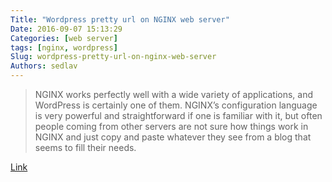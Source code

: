 ```yaml
---
Title: "Wordpress pretty url on NGINX web server"
Date: 2016-09-07 15:13:29
Categories: [web server]
tags: [nginx, wordpress]
Slug: wordpress-pretty-url-on-nginx-web-server
Authors: sedlav
---
```


> NGINX works perfectly well with a wide variety of applications, and WordPress is certainly one of them. NGINX’s configuration language is very powerful and straightforward if one is familiar with it, but often people coming from other servers are not sure how things work in NGINX and just copy and paste whatever they see from a blog that seems to fill their needs.

[Link](https://www.nginx.com/resources/wiki/start/topics/recipes/wordpress/)
